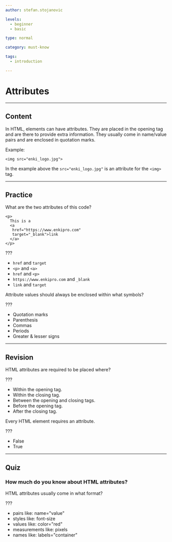 ```yaml
---
author: stefan.stojanovic

levels:
  - beginner
  - basic

type: normal

category: must-know

tags:
  - introduction

---
```

# Attributes
---
## Content

In HTML, elements can have attributes. They are placed in the opening tag and are there to provide extra information. 
They usually come in name/value pairs and are enclosed in quotation marks.

Example:
```
<img src="enki_logo.jpg">
```
In the example above the `src="enki_logo.jpg"` is an attribute for the `<img>` tag.


---
## Practice

What are the two attributes of this code?
```
<p>
  This is a 
  <a 
   href="https://www.enkipro.com" 
   target="_blank">link
  </a>
</p>
```

???

* `href` and `target`
* `<p>` and `<a>`
* `href` and `<p>`
* `https://www.enkipro.com` and `_blank`
* `link` and `target`


Attribute values should always be enclosed within what symbols?

???

* Quotation marks
* Parenthesis
* Commas
* Periods
* Greater & lesser signs

---
## Revision

HTML attributes are required to be placed where?

???

* Within the opening tag. 
* Within the closing tag.
* Between the opening and closing tags. 
* Before the opening tag. 
* After the closing tag.

Every HTML element requires an attribute.

???

* False
* True

---
## Quiz

### How much do you know about HTML attributes?

HTML attributes usually come in what format?

???

* pairs like: name="value"
* styles like: font-size
* values like: color="red"
* measurements like: pixels
* names like: labels="container"
